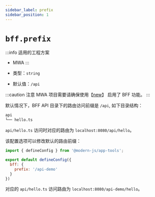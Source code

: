 ```yaml
---
sidebar_label: prefix
sidebar_position: 1
---
```


# `bff.prefix`

:::info 适用的工程方案
* MWA
:::

* 类型：`string`
* 默认值：`/api`

:::caution 注意
MWA 项目需要请确保使用【[new](/docs/apis/commands/mwa/new)】 启用了 BFF 功能。
:::

默认情况下，BFF API 目录下的路由访问前缀是 `/api`, 如下目录结构：

```bash
api
└── hello.ts
```

`api/hello.ts` 访问时对应的路由为 `localhost:8080/api/hello`。


该配置选项可以修改默认的路由前缀：

```javascript title="modern.config.js"
import { defineConfig } from '@modern-js/app-tools';

export default defineConfig({
  bff: {
    prefix: '/api-demo'
  }
})
```

对应的 `api/hello.ts` 访问路由为 `localhost:8080/api-demo/hello`。

